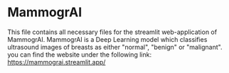 # MammogrAI
This file contains all necessary files for the streamlit web-application of MammogrAI.
MammogrAI is a Deep Learning model which classifies ultrasound images of breasts as either "normal", "benign" or "malignant".
you can find the website under the following link: https://mammograi.streamlit.app/
